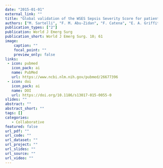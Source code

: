 ```yaml
---
date: "2015-01-01"
external_link: ""
title: "Global validation of the WSES Sepsis Severity Score for patients with complicated intra-abdominal infections: a prospective multicentre study (WISS Study)"
authors: ["M. Sartelli", "F. M. Abu-Zidan", "F. Catena", "E. A. Griffiths", "S. {Di Saverio}", "R. Coimbra", "C. A. Ordonez", "A. Leppaniemi", "G. P. Fraga", "F. Coccolini", "F. Agresta", "A. Abbas", "S. {Abdel Kader}", "J. Agboola", "A. Amhed", "A. Ajibade", "S. Akkucuk", "B. Alharthi", "D. Anyfantakis", "G. Augustin", "G. Baiocchi", "M. Bala", "O. Baraket", "S. Bayrak", "G. Bellanova", "M. A. Beltran", "R. Bini", "M. Boal", "A. V. Borodach", "K. Bouliaris", "F. Branger", "D. Brunelli", "M. Catani", "A. {Che Jusoh}", "A. Chichom-Mefire", "G. Cocorullo", "E. Colak", "D. Costa", "S. Costa", "Y. Cui", "G. L. Curca", "T. Curry", "K. Das", "S. Delibegovic", "Z. Demetrashvili", "I. {Di Carlo}", "N. Drozdova", "T. {El Zalabany}", "M. A. Enani", "M. Faro", "M. Gachabayov", "T. {Gimenez Maurel}", "G. Gkiokas", "C. A. Gomes", "R. A. Gonsaga", "G. Guercioni", "A. Guner", "S. Gupta", "S. Gutierrez", "M. Hutan", "O. Ioannidis", "A. Isik", "Y. Izawa", "S. A. Jain", "M. Jokubauskas", "A. Karamarkovic", "S. Kauhanen", "R. Kaushik", "J. Kenig", "V. Khokha", "J. I. Kim", "V. Kong", "R. Koshy", "A. Krasniqi", "A. Kshirsagar", "Z. Kuliesius", "K. Lasithiotakis", "P. Leao", "J. G. Lee", "M. Leon", "A. {Lizarazu Perez}", "V. Lohsiriwat", "E. {Lopez-Tomassetti Fernandez}", "E. Lostoridis", "R. Mn", "P. Major", "A. Marinis", "D. Marrelli", "A. Martinez-Perez", "S. Marwah", "M. McFarlane", "R. B. Melo", "C. Mesina", "N. Michalopoulos", "R. Moldovanu", "O. Mouaqit", "A. Munyika", "I. Negoi", "I. Nikolopoulos", "G. E. Nita", "{others}"]
publication_types: ["2"]
publication: World J Emerg Surg
publication_short: World J Emerg Surg. 10; 61
image:
    caption: ""
    focal_point: ""
    preview_only: false
links:
 - icon: pubmed
   icon_pack: ai
   name: PubMed
   url: https://www.ncbi.nlm.nih.gov/pubmed/26677396
 - icon: doi
   icon_pack: ai
   name: DOI
   url: https://doi.org/10.1186/s13017-015-0055-0
slides: ""
abstract: ""
abstract_short: ""
tags: []
categories: 
   - Collaborative
featured: false
url_pdf: ""
url_code: ""
url_dataset: ""
url_project: ""
url_slides: ""
url_source: ""
url_video: ""
---
```

